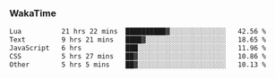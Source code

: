 ### WakaTime

<!--START_SECTION:waka-->

```txt
Lua          21 hrs 22 mins  ██████████▓░░░░░░░░░░░░░░   42.56 %
Text         9 hrs 21 mins   ████▓░░░░░░░░░░░░░░░░░░░░   18.65 %
JavaScript   6 hrs           ███░░░░░░░░░░░░░░░░░░░░░░   11.96 %
CSS          5 hrs 27 mins   ██▓░░░░░░░░░░░░░░░░░░░░░░   10.86 %
Other        5 hrs 5 mins    ██▓░░░░░░░░░░░░░░░░░░░░░░   10.13 %
```

<!--END_SECTION:waka-->
